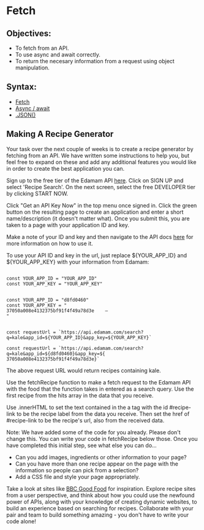 # Fetch

## Objectives:

- To fetch from an API.
- To use async and await correctly.
- To return the necesary information from a request using object manipulation.

## Syntax:

- [Fetch](https://developer.mozilla.org/en-US/docs/Web/API/Fetch_API/Using_Fetch)
- [Async / await](https://developer.mozilla.org/en-US/docs/Learn/JavaScript/Asynchronous/Async_await)
- [.JSON()](https://developer.mozilla.org/en-US/docs/Learn/JavaScript/Objects/JSON)

## Making A Recipe Generator

Your task over the next couple of weeks is to create a recipe generator by fetching from an API. We have written some instructions to help you, but feel free to expand on these and add any additional features you would like in order to create the best application you can.

Sign up to the free tier of the Edamam API [here](https://developer.edamam.com/). Click on SIGN UP and select 'Recipe Search'. On the next screen, select the free DEVELOPER tier by clicking START NOW.

Click "Get an API Key Now" in the top menu once signed in. Click the green button on the resulting page to create an application and enter a short name/description (it doesn't matter what). Once you submit this, you are taken to a page with your application ID and key.

Make a note of your ID and key and then navigate to the API docs [here](https://developer.edamam.com/edamam-docs-recipe-api) for more information on how to use it.

To use your API ID and key in the url, just replace ${YOUR_APP_ID} and ${YOUR_APP_KEY} with your information from Edamam:

```

const YOUR_APP_ID = "YOUR_APP_ID"
const YOUR_APP_KEY = "YOUR_APP_KEY"


const YOUR_APP_ID = "d8fd0460"
const YOUR_APP_KEY = "
37050a008e4132375bf91f4f49a78d3e	—
"


const requestUrl = `https://api.edamam.com/search?q=kale&app_id=${YOUR_APP_ID}&app_key=${YOUR_APP_KEY}`

const requestUrl = `https://api.edamam.com/search?q=kale&app_id=${d8fd0460}&app_key=${
37050a008e4132375bf91f4f49a78d3e}`

```

The above request URL would return recipes containing kale.

Use the fetchRecipe function to make a fetch request to the Edamam API with the food that the function takes in entered as a search query. Use the first recipe from the hits array in the data that you receive.

Use .innerHTML to set the text contained in the a tag with the id #recipe-link to be the recipe label from the data you receive. Then set the href of #recipe-link to be the recipe's url, also from the received data.

Note: We have added some of the code for you already. Please don't change this. You can write your code in fetchRecipe below those. Once you have completed this initial step, see what else you can do...

- Can you add images, ingredients or other information to your page?
- Can you have more than one recipe appear on the page with the information so people can pick from a selection?
- Add a CSS file and style your page appropriately.

Take a look at sites like [BBC Good Food](https://www.bbcgoodfood.com/) for inspiration. Explore recipe sites from a user perspective, and think about how you could use the newfound power of APIs, along with your knowledge of creating dynamic websites, to build an experience based on searching for recipes. Collaborate with your pair and team to build something amazing - you don't have to write your code alone!
